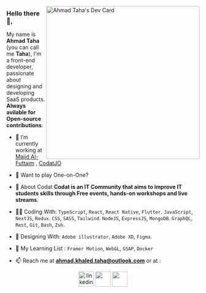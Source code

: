 <a  href="https://app.daily.dev/abosaiftaha"><img align="right" src="https://api.daily.dev/devcards/e2de17151de748b0bc7ada33be7f9db5.png?r=2jb" width="400" alt="Ahmad Taha's Dev Card"/></a>

### Hello there 👋,

My name is **Ahmad Taha** (you can call me **Taha**), I'm a front-end developer, passionate about designing and developing SaaS products.
**Always avilable for Open-source contributions**.

- 🔭 I’m currently working at [Majid Al-Futtaim](https://www.linkedin.com/company/majid-al-futtaim) , [CodatJO](https://facebook.com/CodatJo)
- 🏀 Want to play One-on-One?
- 💬 About Codat
  **Codat is an IT Community that aims to improve IT students skills through Free events, hands-on workshops and live streams**.

- 👨‍💻 Coding With:
  `TypeScript`, `React`, `React Native`, `Flutter`.
  `JavaScript`, `NextJS`, `Redux`.
  `CSS`, `SASS`, `Tailwind`.
  `NodeJS`, `ExpressJS`, `MongoDB`.
  `GraphQL`, `Rest`, `Git`, `Bash`, `Zsh`.

- 🎨 Designing With:
  `Adobe illustrator`, `Adobe XD`, `Figma`.

- 🎯 My Learning List :
  `Framer Motion`, `WebGL`, `GSAP`, `Docker`

- 📫 Reach me at **ahmad.khaled.taha@outlook.com** or at :
<div align="center">
<a href="https://linkedin.com/in/abosaiftaha" target="blank"><img src="https://img.icons8.com/color/96/000000/linkedin.png" alt="linkedin" height="40"/></a>
<a href="https://fb.com/abosaiftaha" target="blank"><img src="https://img.icons8.com/fluent/96/000000/facebook-new.png" height="40"/></a>
<a href="https://instagram.com/abosaif_taha" target="blank"><img src="https://img.icons8.com/fluent/96/000000/instagram-new.png" height="40"/></a>
</div>
